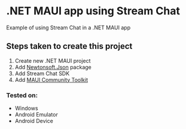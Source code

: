 # .NET MAUI app using Stream Chat
Example of using Stream Chat in a .NET MAUI app

## Steps taken to create this project
1. Create new .NET MAUI project
2. Add [Newtonsoft.Json](https://www.nuget.org/packages/Newtonsoft.Json/) package
3. Add Stream Chat SDK
4. Add [MAUI Community Toolkit](https://learn.microsoft.com/en-us/dotnet/communitytoolkit/maui/get-started?tabs=CommunityToolkitMaui)


### Tested on:
- Windows
- Android Emulator
- Android Device
